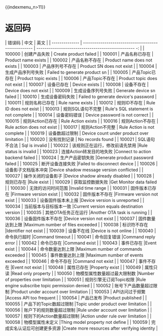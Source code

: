 {{indexmenu_n>11}}

# 返回码

| 错误码          | 中文                                                  | 英文                                                  |
| -------------- | ---------------------------------------------------- | -------------------------------------------------- -: |
| 100000         | 创建产品失败                                           | Create product failed                                |
| 100001         | 产品名称已存在                                          | Product name exists                                  |
| 100002         | 产品名称不存在                                          | Product name does not exists                         |
| 100003         | 产品序列号不存在                                           | Product SN does not exist                              |
| 100004         | 生成产品序列号失败                                           | Failed to generate product sn                              |
| 100005         | 产品Topic已存在                                           | Product topic exists                              |
| 100006         | 产品Topic不存在                                           | Product topic does not exist                               |
| 100007         | 设备已存在                                           | Device exists                             |
| 100008         | 设备不存在                                       | Device does not exist                             |
| 100009         | 生成设备序列号失败                                           | Generate device sn failed                             |
| 100010         | 生成设备密码失败                                           | Failed to generate device's password                             |
| 100011         | 规则名称已存在                                           | Rule name exists                              |
| 100012         | 规则ID不存在                                           | Rule ID does not exist                         |
| 100013         | 规则SQL语句不完整                                           | Rule's SQL statement is not complete                             |
| 100014         | 设备密码错误                                           | Device password is not correct                               |
| 100015         | 规则Action已存在                                           | Rule Action exists                           |
| 100016         | 规则Action不存在                                           | Rule action does not exist                        |
| 100017         | 规则Action不完整                                           | Rule Action is not complete                        |
| 100019         | 设备数超过限制                                          | Device count under product over limitation          |
| 100020         | 没有找到记录                                           | No records found                               |
| 100021         | SQL语句不合法                                           | Sql is invalid                              |
| 100022         | 该规则正在运行，修改前请先禁用                                           |Rule status is invalid                   |
| 100023         | 连接Action转发目的地失败                                           |Connect to action backend failed               |
| 100024         | 生产产品密钥失败                                           |Generate product password failed              |
| 100025         | 断开设备连接失败                                           |Failed to disconnect device               |
| 100026         | 设备影子文档版本冲突                                           |Device shadow message version conflicted           |
| 100027         | 操作关闭的设备影子                                           |Device shadow already disabled               |
| 100028         | 规则已存在                                           |Rule exist               |
| 100029         | 获取监控数据失败                                           |Get Monitor data failed               |
| 100030         | 无效的访问时间范围                                           |Invalid time range              |
| 100031         | 固件版本已存在                                         |Firmware version exist              |
| 100032         | 固件版本不存在                                         |Firmware version not exist             |
| 100033         | 设备固件版本未上报                                      |Device version is unreported              |
| 100034         | 当前版本与目标版本一致                                  |Current version equals destination version           |
| 100035         | 其他OTA任务正在运行                                         |Another OTA task is running              |
| 100036         | 设备固件版本不存在                                         |Device version not exist             |
| 100037         | 固件数量达到上限                                         |Maximum number of files exceeded              |
| 100038         | 标识符不存在                                         |Identifier not exist              |
| 100039         | 设备不在线                                         |Device is not online              |
| 100040         | 命令执行超时                                         |Command timeout              |
| 100041         | 命令回复错误                                         |Command reply error              |
| 100042         | 命令已存在                                         |Command exist              |
| 100043         | 事件已存在                                         |Event exist             |
| 100044         | 命令数量达到上限                                         |Maximum number of commands exceeded             |
| 100045         | 事件数量达到上限                                         |Maximum number of events exceeded             |
| 100046         | 命令不存在                                         |Command not exist              |
| 100047         | 事件不存在                                         |Event not exist              |
| 100048         | 属性已存在                                         |Property exist              |
| 100049         | 属性只读                                         |Read only property              |
| 100050         | 物模型属性数量超过最大限制数                                         |Number of properties over limitation              |
| 100051         | 规则引擎无订阅Topic权限                                         |Rule engine subscribe topic permission denied              |
| 100052         | 账号下产品数量超过限制                                         |Product under account over limitation              |
| 100053         | API访问过于频繁                                         |Access API too frequent              |
| 100054         | 产品已发布                                         |Product published              |
| 100055         | 产品下的Topic数超过限制                                         |Topic under product over limitation             |
| 100056         | 账户下的规则数量超过限制                                         |Rule under account over limitation             |
| 100057         | 规则下的Action数量超过限制                                         |Action under rule over limitation             |
| 100058         | 物模型属性未定义                                         |Thing model property not define             |
| 100059         | 完成实名认证后可创建更多资源                                         |Create more resources after verifying identity             |


